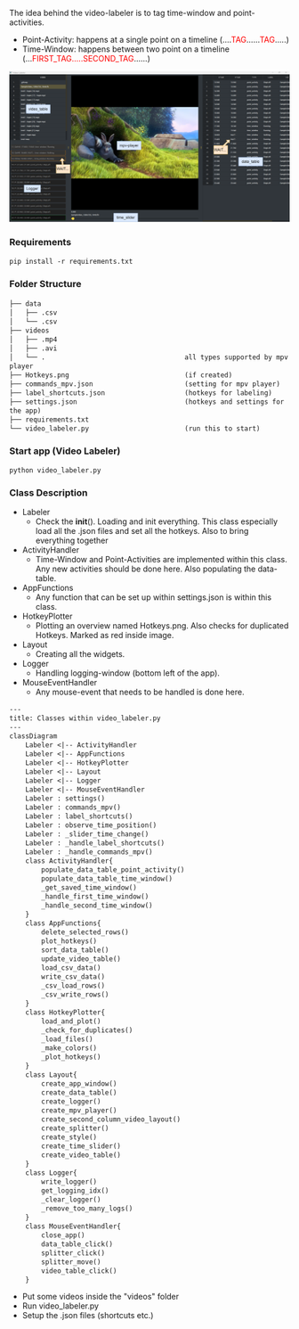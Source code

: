 <style>
r { color: Red }
o { color: Orange }
g { color: Green }
</style>

The idea behind the video-labeler is to tag time-window and point-activities.


- Point-Activity: happens at a single point on a timeline  (....<r>TAG</r>......<r>TAG</r>.....)
- Time-Window: happens between two point on a timeline (...<r>FIRST_TAG.....SECOND_TAG</r>......)

<img src="./docs/example.png">


### Requirements
```
pip install -r requirements.txt
```


### Folder Structure
```
├── data 
│   ├── .csv
│   └── .csv
├── videos 
│   ├── .mp4
│   ├── .avi
│   └── .                                   all types supported by mpv player
├── Hotkeys.png                             (if created)
├── commands_mpv.json                       (setting for mpv player)
├── label_shortcuts.json                    (hotkeys for labeling)
├── settings.json                           (hotkeys and settings for the app)
├── requirements.txt
└── video_labeler.py                        (run this to start)
```

### Start app (Video Labeler)

```
python video_labeler.py
```

### Class Description

- Labeler
  - Check the __init__(). Loading and init 
    everything. This class especially load all the .json files
    and set all the hotkeys. Also to bring everything together
- ActivityHandler
  - Time-Window and Point-Activities are
    implemented within this class. Any new activities should be done
    here. Also populating the data-table.
- AppFunctions
  - Any function that can be set up within 
    settings.json is within this class.
- HotkeyPlotter
  - Plotting an overview named Hotkeys.png.
    Also checks for duplicated Hotkeys. Marked as red inside image.
- Layout
  - Creating all the widgets.
- Logger
  - Handling logging-window (bottom left of the app).
- MouseEventHandler
  - Any mouse-event that needs to be handled
    is done here.

```mermaid
---
title: Classes within video_labeler.py
---
classDiagram
    Labeler <|-- ActivityHandler
    Labeler <|-- AppFunctions
    Labeler <|-- HotkeyPlotter
    Labeler <|-- Layout
    Labeler <|-- Logger
    Labeler <|-- MouseEventHandler
    Labeler : settings()
    Labeler : commands_mpv()
    Labeler : label_shortcuts()
    Labeler : observe_time_position()
    Labeler : _slider_time_change()
    Labeler : _handle_label_shortcuts()
    Labeler : _handle_commands_mpv()
    class ActivityHandler{
        populate_data_table_point_activity()
        populate_data_table_time_window()
        _get_saved_time_window()
        _handle_first_time_window()
        _handle_second_time_window()
    }
    class AppFunctions{
        delete_selected_rows()
        plot_hotkeys()
        sort_data_table()
        update_video_table()
        load_csv_data()
        write_csv_data()
        _csv_load_rows()
        _csv_write_rows()  
    }
    class HotkeyPlotter{
        load_and_plot()
        _check_for_duplicates()
        _load_files()
        _make_colors()
        _plot_hotkeys()
    }
    class Layout{
        create_app_window()
        create_data_table()
        create_logger()
        create_mpv_player()
        create_second_column_video_layout()
        create_splitter()
        create_style()
        create_time_slider()
        create_video_table()
    }
    class Logger{
        write_logger()
        get_logging_idx()
        _clear_logger()
        _remove_too_many_logs()
    }
    class MouseEventHandler{
        close_app()
        data_table_click()
        splitter_click()
        splitter_move()
        video_table_click()
    }
```


- Put some videos inside the "videos" folder
- Run video_labeler.py
- Setup the .json files (shortcuts etc.)

